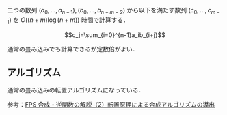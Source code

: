 二つの数列 $(a_0,\dots,a_{n-1}),(b_0,\dots,b_{n+m-2})$ から以下を満たす数列 $(c_0,\dots,c_{m-1})$ を $O((n+m)\log(n+m))$ 時間で計算する．

$$c_j=\sum_{i=0}^{n-1}a_ib_{i+j}$$

通常の畳み込みでも計算できるが定数倍がよい．

## アルゴリズム

通常の畳み込みの転置アルゴリズムになっている．

参考：[FPS 合成・逆関数の解説（2）転置原理による合成アルゴリズムの導出](https://maspypy.com/fps-%E5%90%88%E6%88%90%E3%83%BB%E9%80%86%E9%96%A2%E6%95%B0%E3%81%AE%E8%A7%A3%E8%AA%AC%EF%BC%882%EF%BC%89%E8%BB%A2%E7%BD%AE%E5%8E%9F%E7%90%86%E3%81%AB%E3%82%88%E3%82%8B%E5%90%88%E6%88%90%E3%82%A2)